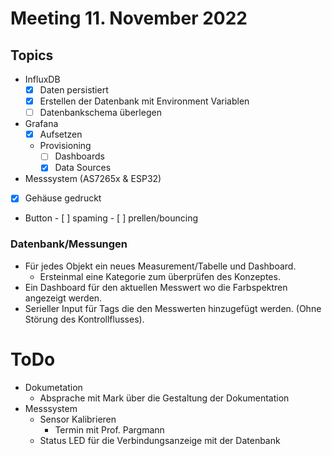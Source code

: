 # Meeting 11. November 2022

## Topics

- InfluxDB
  - [x] Daten persistiert
  - [x] Erstellen der Datenbank mit Environment Variablen
  - [ ] Datenbankschema überlegen
- Grafana
  - [x] Aufsetzen
  - Provisioning
    - [ ] Dashboards
    - [x] Data Sources
-  Messsystem (AS7265x & ESP32)
  - [x] Gehäuse gedruckt
  -  Button
    - [ ] spaming
    - [ ] prellen/bouncing

### Datenbank/Messungen

- Für jedes Objekt ein neues Measurement/Tabelle und Dashboard.
  - Ersteinmal eine Kategorie zum überprüfen des Konzeptes.
- Ein Dashboard für den aktuellen Messwert wo die Farbspektren angezeigt werden.
- Serieller Input für Tags die den Messwerten hinzugefügt werden. (Ohne Störung des Kontrollflusses).

# ToDo

- Dokumetation
  - Absprache mit Mark über die Gestaltung der Dokumentation
- Messsystem
  - Sensor Kalibrieren
    - Termin mit Prof. Pargmann
  - Status LED für die Verbindungsanzeige mit der Datenbank
